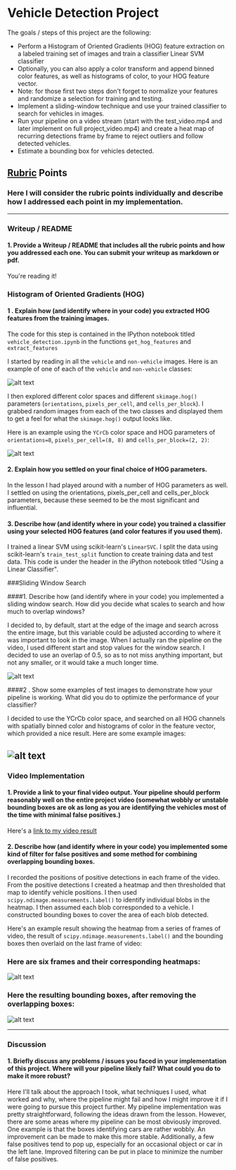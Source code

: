 # **Vehicle Detection Project**

The goals / steps of this project are the following:

* Perform a Histogram of Oriented Gradients (HOG) feature extraction on a labeled training set of images and train a classifier Linear SVM classifier
* Optionally, you can also apply a color transform and append binned color features, as well as histograms of color, to your HOG feature vector. 
* Note: for those first two steps don't forget to normalize your features and randomize a selection for training and testing.
* Implement a sliding-window technique and use your trained classifier to search for vehicles in images.
* Run your pipeline on a video stream (start with the test_video.mp4 and later implement on full project_video.mp4) and create a heat map of recurring detections frame by frame to reject outliers and follow detected vehicles.
* Estimate a bounding box for vehicles detected.

[//]: # (Image References)
[image1]: ./examples/car_not_car.png
[image2]: ./new_examples/HOG_examples.png
[image3]: ./examples/sliding_windows.jpg
[image4]: ./new_examples/test_images.png
[image5]: ./new_examples/overlapping.png
[image7]: ./new_examples/not_overlapping.png
[video1]: ./test.mp4

## [Rubric](https://review.udacity.com/#!/rubrics/513/view) Points
### Here I will consider the rubric points individually and describe how I addressed each point in my implementation.  

---
### Writeup / README

#### 1. Provide a Writeup / README that includes all the rubric points and how you addressed each one.  You can submit your writeup as markdown or pdf. 

You're reading it!

### Histogram of Oriented Gradients (HOG)

#### 1 . Explain how (and identify where in your code) you extracted HOG features from the training images.

The code for this step is contained in the IPython notebook titled `vehicle_detection.ipynb` in the functions `get_hog_features` and `extract_features`

I started by reading in all the `vehicle` and `non-vehicle` images.  Here is an example of one of each of the `vehicle` and `non-vehicle` classes:

![alt text][image1]

I then explored different color spaces and different `skimage.hog()` parameters (`orientations`, `pixels_per_cell`, and `cells_per_block`).  I grabbed random images from each of the two classes and displayed them to get a feel for what the `skimage.hog()` output looks like. 

Here is an example using the `YCrCb` color space and HOG parameters of `orientations=8`, `pixels_per_cell=(8, 8)` and `cells_per_block=(2, 2)`:


![alt text][image2]

#### 2. Explain how you settled on your final choice of HOG parameters.

In the lesson I had played around with a number of HOG parameters as well. I settled on using the orientations, pixels_per_cell and cells_per_block parameters, because these seemed to be the most significant and influential.

#### 3. Describe how (and identify where in your code) you trained a classifier using your selected HOG features (and color features if you used them).

I trained a linear SVM using scikit-learn's `LinearSVC`. I split the data using scikit-learn's `train_test_split` function to create training data and test data. This code is under the header in the iPython notebook titled "Using a Linear Classifier".

###Sliding Window Search

####1. Describe how (and identify where in your code) you implemented a sliding window search.  How did you decide what scales to search and how much to overlap windows?

I decided to, by default, start at the edge of the image and search across the entire image, but this variable could be adjusted according to where it was important to look in the image. When I actually ran the pipeline on the video, I used different start and stop values for the window search. I decided to use an overlap of 0.5, so as to not miss anything important, but not any smaller, or it would take a much longer time.

![alt text][image3]

####2 . Show some examples of test images to demonstrate how your pipeline is working.  What did you do to optimize the performance of your classifier?

I decided to use the YCrCb color space, and searched on all HOG channels with spatially binned color and histograms of color in the feature vector, which provided a nice result.  Here are some example images:

![alt text][image4]
---

### Video Implementation

#### 1. Provide a link to your final video output.  Your pipeline should perform reasonably well on the entire project video (somewhat wobbly or unstable bounding boxes are ok as long as you are identifying the vehicles most of the time with minimal false positives.)
Here's a [link to my video result](./test.mp4)


#### 2. Describe how (and identify where in your code) you implemented some kind of filter for false positives and some method for combining overlapping bounding boxes.

I recorded the positions of positive detections in each frame of the video.  From the positive detections I created a heatmap and then thresholded that map to identify vehicle positions.  I then used `scipy.ndimage.measurements.label()` to identify individual blobs in the heatmap.  I then assumed each blob corresponded to a vehicle.  I constructed bounding boxes to cover the area of each blob detected.  

Here's an example result showing the heatmap from a series of frames of video, the result of `scipy.ndimage.measurements.label()` and the bounding boxes then overlaid on the last frame of video:

### Here are six frames and their corresponding heatmaps:

![alt text][image5]

### Here the resulting bounding boxes, after removing the overlapping boxes:
![alt text][image7]



---

### Discussion

#### 1. Briefly discuss any problems / issues you faced in your implementation of this project.  Where will your pipeline likely fail?  What could you do to make it more robust?

Here I'll talk about the approach I took, what techniques I used, what worked and why, where the pipeline might fail and how I might improve it if I were going to pursue this project further. My pipeline implementation was pretty straightforward, following the ideas drawn from the lesson. However, there are some areas where my pipeline can be most obviously improved. One example is that the boxes identifying cars are rather wobbly. An improvement can be made to make this more stable. Additionally, a few false positives tend to pop up, especially for an occasional object or car in the left lane. Improved filtering can be put in place to minimize the number of false positives.


